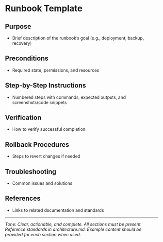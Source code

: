 # Runbook Template

## Purpose
- Brief description of the runbook’s goal (e.g., deployment, backup, recovery)

## Preconditions
- Required state, permissions, and resources

## Step-by-Step Instructions
- Numbered steps with commands, expected outputs, and screenshots/code snippets

## Verification
- How to verify successful completion

## Rollback Procedures
- Steps to revert changes if needed

## Troubleshooting
- Common issues and solutions

## References
- Links to related documentation and standards

---

*Tone: Clear, actionable, and complete. All sections must be present. Reference standards in architecture.md. Example content should be provided for each section when used.*

